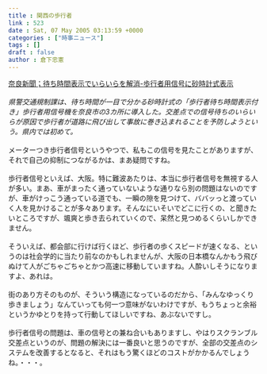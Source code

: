 ```yaml
---
title : 関西の歩行者
link : 523
date : Sat, 07 May 2005 03:13:59 +0000
categories : ["時事ニュース"]
tags : []
draft : false
author : 倉下忠憲
---
```


<A HREF="http://www.nara-shimbun.com/n_soc/050505/soc050505a.shtml" TARGET="_blank">奈良新聞；待ち時間表示でいらいらを解消-歩行者用信号に砂時計式表示</A><BR><BR><I>県警交通規制課は、待ち時間が一目で分かる砂時計式の「歩行者待ち時間表示付き」歩行者用信号機を奈良市の3カ所に導入した。交差点での信号待ちのいらいらが原因で歩行者が道路に飛び出して事故に巻き込まれることを予防しようという。県内では初めて。</I><BR><BR>メーターつき歩行者信号というやつで、私もこの信号を見たことがありますが、それで自己の抑制につながるかは、まあ疑問ですね。<BR><BR>歩行者信号といえば、大阪。特に難波あたりは、本当に歩行者信号を無視する人が多い。まあ、車がまったく通っていないような通りなら別の問題はないのですが、車がけっこう通っている道でも、一瞬の隙を見つけて、ババッっと渡っていく人を見かけることが多々あります。そんなにいそいでどこに行くの、と聞きたいところですが、颯爽と歩き去られていくので、呆然と見つめるくらいしかできません。<BR><BR>そういえば、都会部に行けば行くほど、歩行者の歩くスピードが速くなる、というのは社会学的に当たり前なのかもしれませんが、大阪の日本橋なんかもう飛びぬけて人がごちゃごちゃとかつ高速に移動していますね。人酔いしそうになりますよ、あれは。<BR><BR>街のあり方そのものが、そういう構造になっているのだから、「みんなゆっくり歩きましょう」なんていっても何一つ意味がないわけですが、もうちょっと余裕というかゆとりを持って行動してほしいですね、あぶないですし。<BR><BR>歩行者信号の問題は、車の信号との兼ね合いもありますし、やはりスクランブル交差点というのが、問題の解決には一番良いと思うのですが、全部の交差点のシステムを改善するとなると、それはもう驚くほどのコストがかかるんでしょうね。・・・。<br><br>
